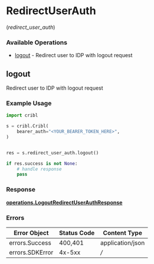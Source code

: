 # RedirectUserAuth
(*redirect_user_auth*)

### Available Operations

* [logout](#logout) - Redirect user to IDP with logout request

## logout

Redirect user to IDP with logout request

### Example Usage

```python
import cribl

s = cribl.Cribl(
    bearer_auth="<YOUR_BEARER_TOKEN_HERE>",
)


res = s.redirect_user_auth.logout()

if res.success is not None:
    # handle response
    pass

```


### Response

**[operations.LogoutRedirectUserAuthResponse](../../models/operations/logoutredirectuserauthresponse.md)**
### Errors

| Error Object     | Status Code      | Content Type     |
| ---------------- | ---------------- | ---------------- |
| errors.Success   | 400,401          | application/json |
| errors.SDKError  | 4x-5xx           | */*              |
